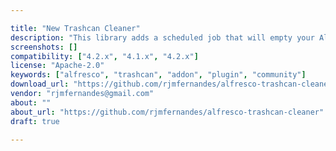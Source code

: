 ```yaml
---

title: "New Trashcan Cleaner"
description: "This library adds a scheduled job that will empty your Alfresco trashcan according to configuration. It differs from the other Trashcan Cleaner add-on ( https://github.com/rjmfernandes/alfresco-trashcan-cleaner , old location: http://addons.alfresco.com/addons/trashcan-cleaner ) because: It does not rely on the search service. This allows it to work even if the Solr repository has been optimized to not index the archive store. The scheduled job is cluster aware. As of Alfresco Platform 5.2, the Trashcan Cleaner is included in the core of the Alfresco ECM repository."
screenshots: []
compatibility: ["4.2.x", "4.1.x", "4.2.x"]
license: "Apache-2.0"
keywords: ["alfresco", "trashcan", "addon", "plugin", "community"]
download_url: "https://github.com/rjmfernandes/alfresco-trashcan-cleaner"
vendor: "rjmfernandes@gmail.com"
about: ""
about_url: "https://github.com/rjmfernandes/alfresco-trashcan-cleaner"
draft: true

---
```

